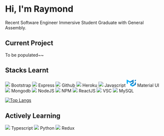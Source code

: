 # Hi, I'm Raymond

Recent Software Engineer Immersive Student Graduate with General Assembly.

## Current Project

To be populated~~

## Stacks Learnt

<img src="https://upload.wikimedia.org/wikipedia/commons/b/b2/Bootstrap_logo.svg" width="30"/> Bootstrap <img src="https://seeklogo.com/images/E/express-js-logo-FA36FF1D3F-seeklogo.com.png" width="30"/> Express <img src="https://upload.wikimedia.org/wikipedia/commons/9/91/Octicons-mark-github.svg" width="30"/> Github <img src="https://upload.wikimedia.org/wikipedia/commons/8/89/Logo_di_Heroku.png" width="30"/> Heroku <img src="https://upload.wikimedia.org/wikipedia/commons/b/ba/Javascript_badge.svg" width="30"/> Javascript <img src="SVGimages/material-ui.svg" width="30"/> Material UI <img src="https://upload.wikimedia.org/wikipedia/commons/3/32/Mongo-db-logo.png" width="30"/> Mongodb <img src="https://upload.wikimedia.org/wikipedia/commons/d/d9/Node.js_logo.svg" width="30"/> NodeJS <img src="https://upload.wikimedia.org/wikipedia/commons/d/db/Npm-logo.svg" width="30"/> NPM <img src="https://upload.wikimedia.org/wikipedia/commons/a/a7/React-icon.svg" width="30"/> ReactJS <img src="https://upload.wikimedia.org/wikipedia/commons/9/9a/Visual_Studio_Code_1.35_icon.svg" width="30"/> VSC <img src="https://upload.wikimedia.org/wikipedia/commons/b/b2/Database-mysql.svg" width="30"> MySQL

[![Top Langs](https://github-readme-stats.vercel.app/api/top-langs/?username=raymondseah&layout=compact&langs_count=10&theme=dracula)](https://github.com/raymondseah/github-readme-stats)

## Actively Learning

<img src="https://upload.wikimedia.org/wikipedia/commons/4/4c/Typescript_logo_2020.svg" width="30"> Typescript <img src="https://upload.wikimedia.org/wikipedia/commons/c/c3/Python-logo-notext.svg" width="30"> Python <img src="https://upload.wikimedia.org/wikipedia/commons/9/9e/Cib-redux_%28CoreUI_Icons_v1.0.0%29.svg" width="30"> Redux
